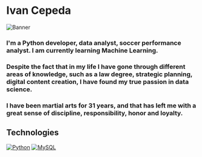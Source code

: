 <!--
**Ivan-Cepeda/Ivan-Cepeda** is a ✨ _special_ ✨ repository because its `README.md` (this file) appears on your GitHub profile. -->

# Ivan Cepeda
![Banner](https://media.licdn.com/dms/image/D4E16AQF6WNhNow7Gug/profile-displaybackgroundimage-shrink_350_1400/0/1673435674248?e=1678924800&v=beta&t=PSMEXLn-W9_ZcaRGLiNCbQ_BfBesSwURjrHpJ54p-X4)

### I'm a Python developer, data analyst, soccer performance analyst. I am currently learning Machine Learning.

### Despite the fact that in my life I have gone through different areas of knowledge, such as a law degree, strategic planning, digital content creation, I have found my true passion in **data science**.

### I have been martial arts for 31 years, and that has left me with a great sense of discipline, responsibility, honor and loyalty.

## Technologies 
[![Python](https://img.shields.io/badge/Python-yellow?style=for-the-badge&logo=python&logoColor=white&labelColor=101010)]()
[![MySQL](https://img.shields.io/badge/MySQL-4479A1?style=for-the-badge&logo=mysql&logoColor=white&labelColor=101010)]()
